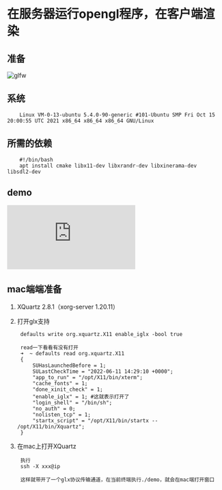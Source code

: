 # 在服务器运行opengl程序，在客户端渲染

## 准备

![glfw](https://www.glfw.org/)

## 系统

        Linux VM-0-13-ubuntu 5.4.0-90-generic #101-Ubuntu SMP Fri Oct 15 20:00:55 UTC 2021 x86_64 x86_64 x86_64 GNU/Linux

## 所需的依赖

        #!/bin/bash
        apt install cmake libx11-dev libxrandr-dev libxinerama-dev libsdl2-dev

## demo

![demo](https://www.glfw.org/documentation.html)

## mac端端准备

1. XQuartz 2.8.1（xorg-server 1.20.11）

2. 打开glx支持

        defaults write org.xquartz.X11 enable_iglx -bool true

        read一下看看有没有打开
        ➜  ~ defaults read org.xquartz.X11
        {
            SUHasLaunchedBefore = 1;
            SULastCheckTime = "2022-06-11 14:29:10 +0000";
            "app_to_run" = "/opt/X11/bin/xterm";
            "cache_fonts" = 1;
            "done_xinit_check" = 1;
            "enable_iglx" = 1; #这就表示打开了
            "login_shell" = "/bin/sh";
            "no_auth" = 0;
            "nolisten_tcp" = 1;
            "startx_script" = "/opt/X11/bin/startx -- /opt/X11/bin/Xquartz";
        }

3. 在mac上打开XQuartz

        执行
        ssh -X xxx@ip

        这样就带开了一个glx协议传输通道，在当前终端执行./demo，就会在mac端打开窗口